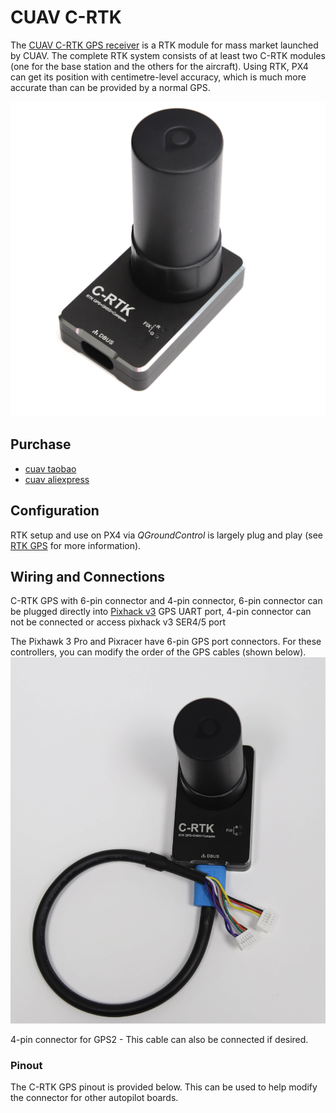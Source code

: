 # CUAV C-RTK

The [CUAV C-RTK GPS receiver](http://doc.cuav.net/gps/c-rtk/en/) is a RTK module for mass market launched by CUAV. The complete RTK system consists of at least two C-RTK modules \(one for the base station and the others for the aircraft\). Using RTK, PX4 can get its position with centimetre-level accuracy, which is much more accurate than can be provided by a normal GPS.

![C-RTK](../../images/rtk_c-rtk.jpg)

## Purchase

* [cuav taobao](https://item.taobao.com/item.htm?id=565380634341&spm=2014.21600712.0.0)
* [cuav aliexpress](https://www.aliexpress.com/store/product/CUAV-NEW-Flight-Controller-GPS-C-RTK-differential-positioning-navigation-module-GPS-for-PIX4-Pixhawk-pixhack/3257035_32853894248.html?spm=2114.12010608.0.0.75592fadQKPPEn)

## Configuration

RTK setup and use on PX4 via _QGroundControl_ is largely plug and play \(see [RTK GPS](../advanced_features/rtk-gps.md) for more information\).

## Wiring and Connections

C-RTK GPS with 6-pin connector and 4-pin connector, 6-pin connector can be plugged directly into [Pixhack v3](http://doc.cuav.net/gps/c-rtk/en/Instructions.html) GPS UART port, 4-pin connector can not be connected or access pixhack v3 SER4/5 port

The Pixhawk 3 Pro and Pixracer have 6-pin GPS port connectors. For these controllers, you can modify the order of the GPS cables \(shown below\).![](/assets/rtk_cuav_c-rtk_to_6pin_connector.jpg)

4-pin connector for GPS2 - This cable can also be connected if desired.


### Pinout
The C-RTK GPS pinout is provided below. This can be used to help modify the connector for other autopilot boards.







